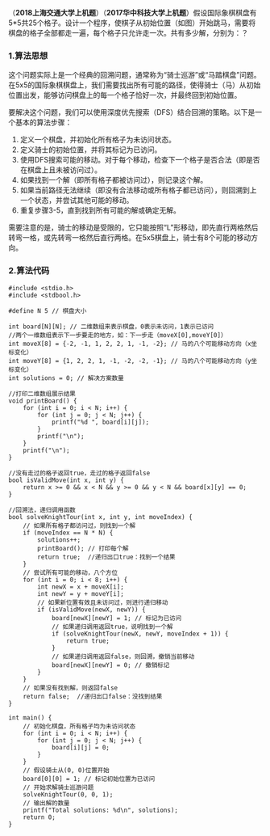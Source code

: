 （**2018上海交通大学上机题**）（**2017华中科技大学上机题**）假设国际象棋棋盘有5*5共25个格子。设计一个程序，使棋子从初始位置（如图）开始跳马，需要将棋盘的格子全部都走一遍，每个格子只允许走一次。共有多少解，分别为：？

### 1.算法思想

这个问题实际上是一个经典的回溯问题，通常称为“骑士巡游”或“马踏棋盘”问题。在5x5的国际象棋棋盘上，我们需要找出所有可能的路径，使得骑士（马）从初始位置出发，能够访问棋盘上的每一个格子恰好一次，并最终回到初始位置。

要解决这个问题，我们可以使用深度优先搜索（DFS）结合回溯的策略。以下是一个基本的算法步骤：

1. 定义一个棋盘，并初始化所有格子为未访问状态。
2. 定义骑士的初始位置，并将其标记为已访问。
3. 使用DFS搜索可能的移动。对于每个移动，检查下一个格子是否合法（即是否在棋盘上且未被访问过）。
4. 如果找到一个解（即所有格子都被访问过），则记录这个解。
5. 如果当前路径无法继续（即没有合法移动或所有格子都已访问），则回溯到上一个状态，并尝试其他可能的移动。
6. 重复步骤3-5，直到找到所有可能的解或确定无解。

需要注意的是，骑士的移动是受限的，它只能按照“L”形移动，即先直行两格然后转弯一格，或先转弯一格然后直行两格。在5x5棋盘上，骑士有8个可能的移动方向。

### 2.算法代码

```
#include <stdio.h>  
#include <stdbool.h>  
  
#define N 5 // 棋盘大小  
  
int board[N][N]; // 二维数组来表示棋盘，0表示未访问，1表示已访问  
//两个一维数组表示下一步要走的地方，如：下一步走（moveX[0],moveY[0]）
int moveX[8] = {-2, -1, 1, 2, 2, 1, -1, -2}; // 马的八个可能移动方向（x坐标变化）  
int moveY[8] = {1, 2, 2, 1, -1, -2, -2, -1}; // 马的八个可能移动方向（y坐标变化）  
int solutions = 0; // 解决方案数量  

//打印二维数组展示结果
void printBoard() {  
    for (int i = 0; i < N; i++) {  
        for (int j = 0; j < N; j++) {  
            printf("%d ", board[i][j]);  
        }  
        printf("\n");  
    }  
    printf("\n");  
}  

//没有走过的格子返回true，走过的格子返回false
bool isValidMove(int x, int y) {  
    return x >= 0 && x < N && y >= 0 && y < N && board[x][y] == 0;  
}  

//回溯法，递归调用函数
bool solveKnightTour(int x, int y, int moveIndex) {  
    // 如果所有格子都访问过，则找到一个解  
    if (moveIndex == N * N) {  
        solutions++;  
        printBoard(); // 打印每个解
        return true;  //递归出口true：找到一个结果
    }   
    // 尝试所有可能的移动，八个方位 
    for (int i = 0; i < 8; i++) {  
        int newX = x + moveX[i];  
        int newY = y + moveY[i];  
        // 如果新位置有效且未访问过，则进行递归移动  
        if (isValidMove(newX, newY)) {  
            board[newX][newY] = 1; // 标记为已访问  
            // 如果递归调用返回true，说明找到一个解  
            if (solveKnightTour(newX, newY, moveIndex + 1)) {  
                return true;  
            }  
            // 如果递归调用返回false，则回溯，撤销当前移动  
            board[newX][newY] = 0; // 撤销标记  
        }  
    }  
    // 如果没有找到解，则返回false  
    return false;  //递归出口false：没找到结果
}  

int main() {  
    // 初始化棋盘，所有格子均为未访问状态  
    for (int i = 0; i < N; i++) {  
        for (int j = 0; j < N; j++) {  
            board[i][j] = 0;  
        }  
    }  
    // 假设骑士从(0, 0)位置开始  
    board[0][0] = 1; // 标记初始位置为已访问  
    // 开始求解骑士巡游问题  
    solveKnightTour(0, 0, 1);  
    // 输出解的数量  
    printf("Total solutions: %d\n", solutions);  
    return 0;  
}
```


